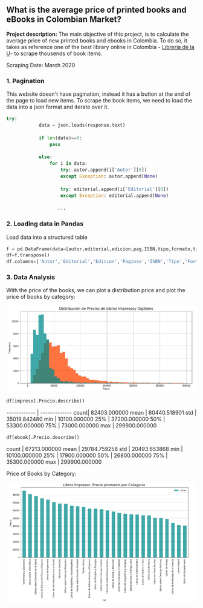 ## What is the average price of printed books and eBooks in Colombian Market?

**Project description:** The main objective of this project, is to calculate the average price of new printed books and ebooks in Colombia. To do so, it takes as reference one of the best library online in Colombia - [Libreria de la U](https://www.libreriadelau.com/)- to scrape thousends of book items.

Scraping Date: March 2020

### 1. Pagination

This website doesn't have pagination, instead it has a button at the end of the page to load new items. To scrape the book items, we need to load the data into a json format and iterate over it.

```python
try:
            data = json.loads(response.text)
        
            if len(data)==0:
                pass

            else:
                for i in data:
                    try: autor.append(i['Autor'][0])
                    except Exception: autor.append(None)

                    try: editorial.append(i['Editorial'][0])
                    except Exception: editorial.append(None)
                    
                   ...
```

### 2. Loading data in Pandas

Load data into a structured table

```python
f = pd.DataFrame(data=[autor,editorial,edicion,pag,ISBN,tipo,formato,titulo,categoria,precio,file,size,peso,tamano,acabado,link], index=None)
df=f.transpose()
df.columns=['Autor','Editorial','Edicion','Paginas','ISBN','Tipo','Formato','Titulo','Categoria','Precio','File','Size-MB','Peso','Tamaño','Acabado','Link']
```

### 3. Data Analysis

With the price of the books, we can plot a distribution price and plot the price of books by category:

<img src="images/Distribution.JPG?raw=true"/>

```python
df[impreso].Precio.describe()
```

------------ | -------------
count| 82403.000000
mean | 60440.518901
std | 35019.842480
min     |  10100.000000
25%     |  37200.000000
50%     |  53300.000000
75%     |  73000.000000
max     | 299900.000000

```python
df[ebook].Precio.describe()
```

count   |  67213.000000
mean     | 29784.759258
std      | 20493.653868
min      | 10100.000000
25%      | 17900.000000
50%      | 26800.000000
75%      | 35300.000000
max      | 299900.000000

Price of Books by Category:

<img src="images/Category.PNG?raw=true"/>
